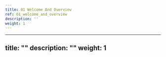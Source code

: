 ```yaml
---
title: 01 Welcome And Overview
ref: 01_welcome_and_overview
description: ''
weight: 1
---
```

---
title: ""
description: ""
weight: 1
---